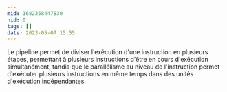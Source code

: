 ```yaml
---
mid: 1682358447830
nid: 0
tags: []
date: 2023-05-07 15:55
---
```


Le pipeline permet de diviser l'exécution d'une instruction en plusieurs étapes, permettant à plusieurs instructions d'être en cours d'exécution simultanément, tandis que le parallélisme au niveau de l'instruction permet d'exécuter plusieurs instructions en même temps dans des unités d'exécution indépendantes.
